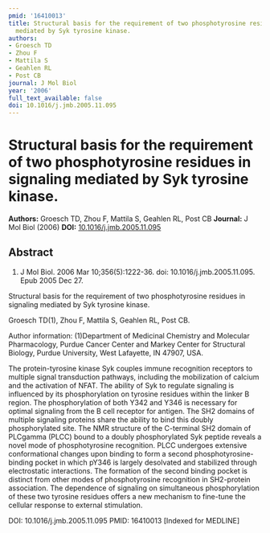 ```yaml
---
pmid: '16410013'
title: Structural basis for the requirement of two phosphotyrosine residues in signaling
  mediated by Syk tyrosine kinase.
authors:
- Groesch TD
- Zhou F
- Mattila S
- Geahlen RL
- Post CB
journal: J Mol Biol
year: '2006'
full_text_available: false
doi: 10.1016/j.jmb.2005.11.095
---
```


# Structural basis for the requirement of two phosphotyrosine residues in signaling mediated by Syk tyrosine kinase.
**Authors:** Groesch TD, Zhou F, Mattila S, Geahlen RL, Post CB
**Journal:** J Mol Biol (2006)
**DOI:** [10.1016/j.jmb.2005.11.095](https://doi.org/10.1016/j.jmb.2005.11.095)

## Abstract

1. J Mol Biol. 2006 Mar 10;356(5):1222-36. doi: 10.1016/j.jmb.2005.11.095. Epub 
2005 Dec 27.

Structural basis for the requirement of two phosphotyrosine residues in 
signaling mediated by Syk tyrosine kinase.

Groesch TD(1), Zhou F, Mattila S, Geahlen RL, Post CB.

Author information:
(1)Department of Medicinal Chemistry and Molecular Pharmacology, Purdue Cancer 
Center and Markey Center for Structural Biology, Purdue University, West 
Lafayette, IN 47907, USA.

The protein-tyrosine kinase Syk couples immune recognition receptors to multiple 
signal transduction pathways, including the mobilization of calcium and the 
activation of NFAT. The ability of Syk to regulate signaling is influenced by 
its phosphorylation on tyrosine residues within the linker B region. The 
phosphorylation of both Y342 and Y346 is necessary for optimal signaling from 
the B cell receptor for antigen. The SH2 domains of multiple signaling proteins 
share the ability to bind this doubly phosphorylated site. The NMR structure of 
the C-terminal SH2 domain of PLCgamma (PLCC) bound to a doubly phosphorylated 
Syk peptide reveals a novel mode of phosphotyrosine recognition. PLCC undergoes 
extensive conformational changes upon binding to form a second 
phosphotyrosine-binding pocket in which pY346 is largely desolvated and 
stabilized through electrostatic interactions. The formation of the second 
binding pocket is distinct from other modes of phosphotyrosine recognition in 
SH2-protein association. The dependence of signaling on simultaneous 
phosphorylation of these two tyrosine residues offers a new mechanism to 
fine-tune the cellular response to external stimulation.

DOI: 10.1016/j.jmb.2005.11.095
PMID: 16410013 [Indexed for MEDLINE]
